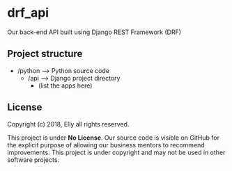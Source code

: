 # drf_api
Our back-end API built using Django REST Framework (DRF)


## Project structure

- /python --> Python source code
    - /api --> Django project directory
        - (list the apps here)
        

## License

Copyright (c) 2018, Elly all rights reserved.

This project is under **No License**. Our source code is visible on GitHub for the explicit purpose of allowing our business mentors to recommend improvements. This project is under copyright and may not be used in other software projects.